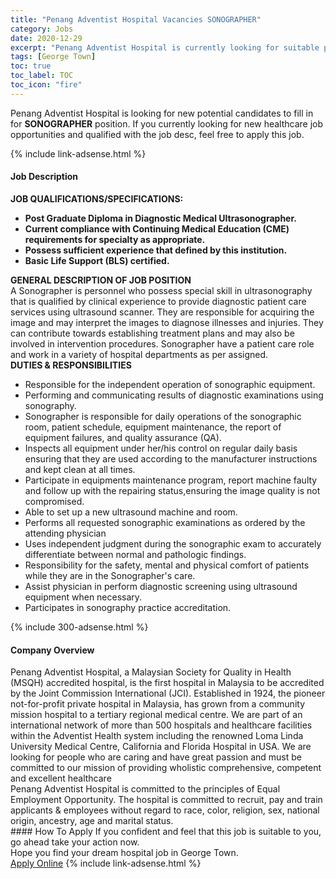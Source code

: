 ```yaml
---
title: "Penang Adventist Hospital Vacancies SONOGRAPHER" 
category: Jobs 
date: 2020-12-29 
excerpt: "Penang Adventist Hospital is currently looking for suitable person to fill in the SONOGRAPHER which positioned at George Town" 
tags: [George Town] 
toc: true 
toc_label: TOC 
toc_icon: "fire" 
--- 
```


<p>Penang Adventist Hospital is looking for new potential candidates to fill in for <b>SONOGRAPHER</b> position. If you currently looking for new healthcare job opportunities and qualified with the job desc, feel free to apply this job.
</p>{% include link-adsense.html %} 
<div><div><div><h4>Job Description</h4></div></div><div><div><span><div><div><strong>JOB QUALIFICATIONS/SPECIFICATIONS:</strong></div><ul><li><strong>Post Graduate Diploma in Diagnostic Medical Ultrasonographer.</strong></li><li><strong>Current compliance with Continuing Medical Education (CME) requirements for specialty as appropriate.</strong></li><li><strong>Possess sufficient experience that defined by this institution.</strong></li><li><strong>Basic Life Support (BLS) certified.</strong></li></ul><div><strong>GENERAL DESCRIPTION OF JOB POSITION</strong></div><div>A Sonographer is personnel who possess special skill in ultrasonography that is qualified by clinical experience to provide diagnostic patient care services using ultrasound scanner. They are responsible for acquiring the image and may interpret the images to diagnose illnesses and injuries. They can contribute towards establishing treatment plans and may also be involved in intervention procedures. Sonographer have a patient care role and work in a variety of hospital departments as per assigned.</div><div><div><strong>DUTIES &amp; RESPONSIBILITIES</strong></div><ul><li>Responsible for the independent operation of sonographic equipment.</li><li>Performing and communicating results of diagnostic examinations using sonography.</li><li>Sonographer is responsible for daily operations of the sonographic room, patient schedule, equipment maintenance, the report of equipment failures, and quality assurance (QA).</li><li>Inspects all equipment under her/his control on regular daily basis ensuring that they are used according to the&#160;manufacturer instructions and kept clean at all times.</li><li>Participate in equipments maintenance program, report machine faulty and follow up with the repairing status,ensuring the image quality is not compromised.</li><li>Able to set up a new ultrasound machine and room.</li><li>Performs all requested sonographic examinations as ordered by the attending physician</li><li>Uses independent judgment during the sonographic exam to accurately differentiate between normal and pathologic findings.</li><li>Responsibility for the safety, mental and physical comfort of patients while they are in the Sonographer's care.</li><li>Assist physician in perform diagnostic screening using ultrasound equipment when necessary.</li><li>Participates in sonography practice accreditation.&#160; &#160;</li></ul></div></div></span></div></div></div> 
{% include 300-adsense.html %} 
<div><div><div><h4>Company Overview</h4></div></div><div><div><span><div><div>
	Penang Adventist Hospital, a Malaysian Society for Quality in Health (MSQH) accredited hospital, is the first hospital in Malaysia to be accredited by the Joint Commission International (JCI). Established in 1924, the pioneer not-for-profit private hospital in Malaysia, has grown from a community mission hospital to a tertiary regional medical centre. We are part of an international network of more than 500 hospitals and healthcare facilities within the Adventist Health system including the renowned Loma Linda University Medical Centre, California and Florida Hospital in USA. We are looking for people who are caring and have great passion and must be committed to our mission of providing wholistic comprehensive, competent and excellent healthcare</div>
<div>
	Penang Adventist Hospital is committed to the principles of Equal Employment Opportunity. The hospital is committed to recruit, pay and train applicants &amp; employees without regard to race, color, religion, sex, national origin, ancestry, age and marital status.&#160; &#160; &#160; &#160; &#160; &#160;</div></div></span></div></div></div> 
#### How To Apply 
If you confident and feel that this job is suitable to you, go ahead take your action now. <br/> 
Hope you find your dream hospital job in George Town. <br/> 
<a href="https://www.jobstreet.com.my/en/job/sonographer-4433693?jobId=jobstreet-my-job-4433693&sectionRank=16&token=0~2461bda4-0852-4ee6-ae02-b3d9dba63fb3&fr=SRP%20View%20In%20New%20Ta" class="btn btn--warning" target="_blank" rel="nofollow noopenner">Apply Online</a> 
{% include link-adsense.html %} 